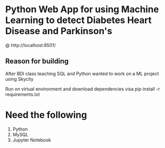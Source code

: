 # Python Web App for using Machine Learning to detect Diabetes Heart Disease and Parkinson's
@ http://localhost:8501/

## Reason for building
After BDI class teaching SQL and Python wanted to work on a ML project using Skycity 

Run on virtual environment and download dependencies visa pip install -r requirements.txt

# Need the following
1. Python
2. MySQL
3. Jupyter Notebook
